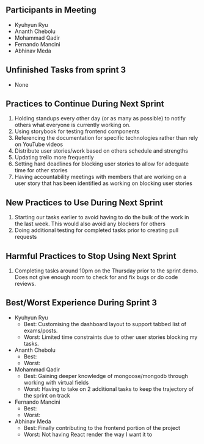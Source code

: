 ## Participants in Meeting

-   Kyuhyun Ryu
-   Ananth Chebolu
-   Mohammad Qadir
-   Fernando Mancini
-   Abhinav Meda

## Unfinished Tasks from sprint 3

-   None

## Practices to Continue During Next Sprint

1. Holding standups every other day (or as many as possible) to notify others what everyone is currently working on.
2. Using storybook for testing frontend components
3. Referencing the documentation for specific technologies rather than rely on YouTube videos
4. Distribute user stories/work based on others schedule and strengths
5. Updating trello more frequently
6. Setting hard deadlines for blocking user stories to allow for adequate time for other stories
7. Having accountability meetings with members that are working on a user story that has been identified as working on blocking user stories

## New Practices to Use During Next Sprint

1. Starting our tasks earlier to avoid having to do the bulk of the work in the last week. This would also avoid any blockers for others
2. Doing additional testing for completed tasks prior to creating pull requests

## Harmful Practices to Stop Using Next Sprint

1. Completing tasks around 10pm on the Thursday prior to the sprint demo. Does not give enough room to check for and fix bugs or do code reviews.

## Best/Worst Experience During Sprint 3

-   Kyuhyun Ryu
    -   Best: Customising the dashboard layout to support tabbed list of exams/posts.
    -   Worst: Limited time constraints due to other user stories blocking my tasks.
-  Ananth Chebolu
    -   Best:
    -   Worst:
-   Mohammad Qadir
    -   Best: Gaining deeper knowledge of mongoose/mongodb through working with virtual fields
    -   Worst: Having to take on 2 additional tasks to keep the trajectory of the sprint on track
-   Fernando Mancini
    -   Best:
    -   Worst:
-   Abhinav Meda
    -   Best: Finally contributing to the frontend portion of the project
    -   Worst: Not having React render the way I want it to


